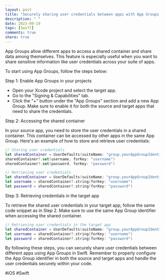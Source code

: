```yaml
---
layout: post
title: "Securely sharing user credentials between apps with App Groups in Swift"
description: " "
date: 2023-09-19
tags: [Swift]
comments: true
share: true
---
```


App Groups allow different apps to access a shared container and share data among themselves. This feature is especially useful when you want to share sensitive information like user credentials across your suite of apps.

To start using App Groups, follow the steps below:

Step 1: Enable App Groups in your projects

- Open your Xcode project and select the target app.
- Go to the "Signing & Capabilities" tab.
- Click the "+" button under the "App Groups" section and add a new App Group. Make sure to enable it for both the source and target apps that need to share the credentials.

Step 2: Accessing the shared container

In your source app, you need to store the user credentials in a shared container. This container can be accessed by other apps in the same App Group. Here's an example of how to store and retrieve user credentials:

```swift
// Storing user credentials
let sharedContainer = UserDefaults(suiteName: "group.yourAppGroupIdentifier")
sharedContainer?.set(username, forKey: "username")
sharedContainer?.set(password, forKey: "password")

// Retrieving user credentials
let sharedContainer = UserDefaults(suiteName: "group.yourAppGroupIdentifier")
let username = sharedContainer?.string(forKey: "username")
let password = sharedContainer?.string(forKey: "password")
```

Step 3: Retrieving credentials in the target app

To retrieve the shared user credentials in your target app, follow the same code snippet as in Step 2. Make sure to use the same App Group identifier when accessing the shared container.

```swift
// Retrieving user credentials in the target app
let sharedContainer = UserDefaults(suiteName: "group.yourAppGroupIdentifier")
let username = sharedContainer?.string(forKey: "username")
let password = sharedContainer?.string(forKey: "password")
```

By following these steps, you can securely share user credentials between different apps using App Groups in Swift. Remember to properly configure the App Group identifier in both the source and target apps and handle the user credentials securely within your code.

#iOS #Swift